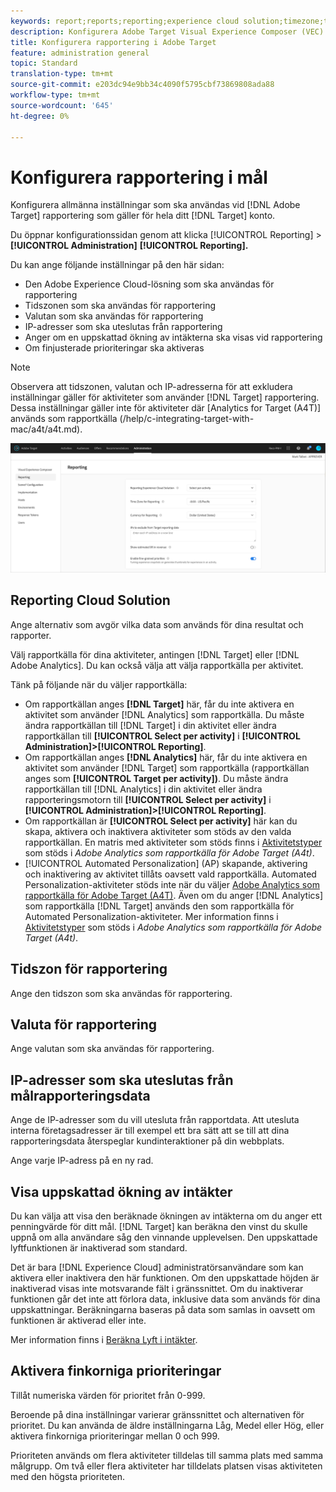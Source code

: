 ```yaml
---
keywords: report;reports;reporting;experience cloud solution;timezone;time zone;currency;exclude IPs;estimated lift in revenue;revenue;lift in revenue;fine-grained priorities;fine-grained
description: Konfigurera Adobe Target Visual Experience Composer (VEC) genom att ange dess allmänna inställningar, konfiguration av mobilvisningsruta och CSS-väljare.
title: Konfigurera rapportering i Adobe Target
feature: administration general
topic: Standard
translation-type: tm+mt
source-git-commit: e203dc94e9bb34c4090f5795cbf73869808ada88
workflow-type: tm+mt
source-wordcount: '645'
ht-degree: 0%

---
```



# Konfigurera rapportering i mål

Konfigurera allmänna inställningar som ska användas vid [!DNL Adobe Target] rapportering som gäller för hela ditt [!DNL Target] konto.

Du öppnar konfigurationssidan genom att klicka [!UICONTROL Reporting] > **[!UICONTROL Administration]** **[!UICONTROL Reporting].**

Du kan ange följande inställningar på den här sidan:

* Den Adobe Experience Cloud-lösning som ska användas för rapportering
* Tidszonen som ska användas för rapportering
* Valutan som ska användas för rapportering
* IP-adresser som ska uteslutas från rapportering
* Anger om en uppskattad ökning av intäkterna ska visas vid rapportering
* Om finjusterade prioriteringar ska aktiveras

>[!NOTE]
>
>Observera att tidszonen, valutan och IP-adresserna för att exkludera inställningar gäller för aktiviteter som använder [!DNL Target] rapportering. Dessa inställningar gäller inte för aktiviteter där [Analytics for Target (A4T)] används som rapportkälla (/help/c-integrating-target-with-mac/a4t/a4t.md).

![Rapporteringssida](/help/administrating-target/assets/reporting.png)

## Reporting Cloud Solution

Ange alternativ som avgör vilka data som används för dina resultat och rapporter.

Välj rapportkälla för dina aktiviteter, antingen [!DNL Target] eller [!DNL Adobe Analytics]. Du kan också välja att välja rapportkälla per aktivitet.

Tänk på följande när du väljer rapportkälla:

* Om rapportkällan anges **[!DNL Target]** här, får du inte aktivera en aktivitet som använder [!DNL Analytics] som rapportkälla. Du måste ändra rapportkällan till [!DNL Target] i din aktivitet eller ändra rapportkällan till **[!UICONTROL Select per activity]** i **[!UICONTROL Administration]>[!UICONTROL Reporting]**.
* Om rapportkällan anges **[!DNL Analytics]** här, får du inte aktivera en aktivitet som använder [!DNL Target] som rapportkälla (rapportkällan anges som **[!UICONTROL Target per activity])**. Du måste ändra rapportkällan till [!DNL Analytics] i din aktivitet eller ändra rapporteringsmotorn till **[!UICONTROL Select per activity]** i **[!UICONTROL Administration]>[!UICONTROL Reporting]**.
* Om rapportkällan är **[!UICONTROL Select per activity]** här kan du skapa, aktivera och inaktivera aktiviteter som stöds av den valda rapportkällan. En matris med aktiviteter som stöds finns i [Aktivitetstyper](/help/c-integrating-target-with-mac/a4t/a4t.md#section_F487896214BF4803AF78C552EF1669AA) som stöds i *Adobe Analytics som rapportkälla för Adobe Target (A4t)*.
* [!UICONTROL Automated Personalization] (AP) skapande, aktivering och inaktivering av aktivitet tillåts oavsett vald rapportkälla. Automated Personalization-aktiviteter stöds inte när du väljer [Adobe Analytics som rapportkälla för Adobe Target (A4T)](/help/c-integrating-target-with-mac/a4t/a4t.md). Även om du anger [!DNL Analytics] som rapportkälla [!DNL Target] används den som rapportkälla för Automated Personalization-aktiviteter. Mer information finns i [Aktivitetstyper](/help/c-integrating-target-with-mac/a4t/a4t.md#section_F487896214BF4803AF78C552EF1669AA) som stöds i *Adobe Analytics som rapportkälla för Adobe Target (A4t)*.

## Tidszon för rapportering

Ange den tidszon som ska användas för rapportering.

## Valuta för rapportering

Ange valutan som ska användas för rapportering.

## IP-adresser som ska uteslutas från målrapporteringsdata

Ange de IP-adresser som du vill utesluta från rapportdata. Att utesluta interna företagsadresser är till exempel ett bra sätt att se till att dina rapporteringsdata återspeglar kundinteraktioner på din webbplats.

Ange varje IP-adress på en ny rad.

## Visa uppskattad ökning av intäkter

Du kan välja att visa den beräknade ökningen av intäkterna om du anger ett penningvärde för ditt mål. [!DNL Target] kan beräkna den vinst du skulle uppnå om alla användare såg den vinnande upplevelsen. Den uppskattade lyftfunktionen är inaktiverad som standard.

Det är bara [!DNL Experience Cloud] administratörsanvändare som kan aktivera eller inaktivera den här funktionen. Om den uppskattade höjden är inaktiverad visas inte motsvarande fält i gränssnittet. Om du inaktiverar funktionen går det inte att förlora data, inklusive data som används för dina uppskattningar. Beräkningarna baseras på data som samlas in oavsett om funktionen är aktiverad eller inte.

Mer information finns i [Beräkna Lyft i intäkter](/help/administrating-target/r-target-account-preferences/estimating-lift-in-revenue.md).

## Aktivera finkorniga prioriteringar

Tillåt numeriska värden för prioritet från 0-999.

Beroende på dina inställningar varierar gränssnittet och alternativen för prioritet. Du kan använda de äldre inställningarna Låg, Medel eller Hög, eller aktivera finkorniga prioriteringar mellan 0 och 999.

Prioriteten används om flera aktiviteter tilldelas till samma plats med samma målgrupp. Om två eller flera aktiviteter har tilldelats platsen visas aktiviteten med den högsta prioriteten.
